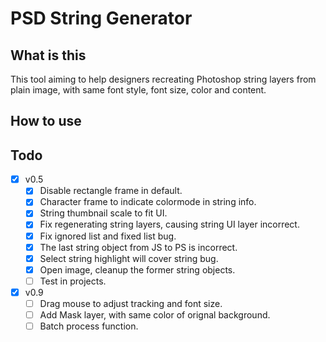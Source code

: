# PSD String Generator
## What is this
This tool aiming to help designers recreating Photoshop string layers from plain image, with same font style, font size, color and content.

## How to use

## Todo
- [x] v0.5
  - [x] Disable rectangle frame in default.
  - [x] Character frame to indicate colormode in string info.
  - [x] String thumbnail scale to fit UI.
  - [x] Fix regenerating string layers, causing string UI layer incorrect.
  - [x] Fix ignored list and fixed list bug.
  - [x] The last string object from JS to PS is incorrect.
  - [x] Select string highlight will cover string bug.
  - [x] Open image, cleanup the former string objects.
  - [ ] Test in projects.
- [x] v0.9
  - [ ] Drag mouse to adjust tracking and font size.
  - [ ] Add Mask layer, with same color of orignal background.
  - [ ] Batch process function.
